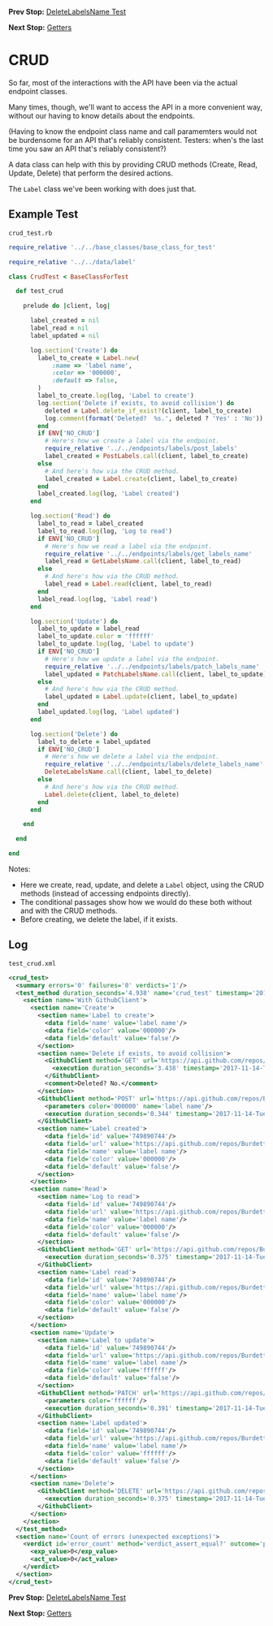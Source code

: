 <!--- GENERATED FILE, DO NOT EDIT --->
**Prev Stop:** [DeleteLabelsName Test](./DeleteLabelsName.md#deletelabelsname-test)

**Next Stop:** [Getters](./Getters.md#getters)


# CRUD

So far, most of the interactions with the API have been via the actual endpoint classes.

Many times, though, we'll want to access the API in a more convenient way, without our having to know details about the endpoints.

(Having to know the endpoint class name and call paramemters would not be burdensome for an API that's reliably consistent.  Testers:  when's the last time you saw an API that's reliably consistent?)

A data class can help with this by providing CRUD methods (Create, Read, Update, Delete) that perform the desired actions.

The <code>Label</code> class we've been working with does just that.

## Example Test

<code>crud_test.rb</code>
```ruby
require_relative '../../base_classes/base_class_for_test'

require_relative '../../data/label'

class CrudTest < BaseClassForTest

  def test_crud

    prelude do |client, log|

      label_created = nil
      label_read = nil
      label_updated = nil

      log.section('Create') do
        label_to_create = Label.new(
            :name => 'label name',
            :color => '000000',
            :default => false,
        )
        label_to_create.log(log, 'Label to create')
        log.section('Delete if exists, to avoid collision') do
          deleted = Label.delete_if_exist?(client, label_to_create)
          log.comment(format('Deleted?  %s.', deleted ? 'Yes' : 'No'))
        end
        if ENV['NO_CRUD']
          # Here's how we create a label via the endpoint.
          require_relative '../../endpoints/labels/post_labels'
          label_created = PostLabels.call(client, label_to_create)
        else
          # And here's how via the CRUD method.
          label_created = Label.create(client, label_to_create)
        end
        label_created.log(log, 'Label created')
      end

      log.section('Read') do
        label_to_read = label_created
        label_to_read.log(log, 'Log to read')
        if ENV['NO_CRUD']
          # Here's how we read a label via the endpoint.
          require_relative '../../endpoints/labels/get_labels_name'
          label_read = GetLabelsName.call(client, label_to_read)
        else
          # And here's how via the CRUD method.
          label_read = Label.read(client, label_to_read)
        end
        label_read.log(log, 'Label read')
      end

      log.section('Update') do
        label_to_update = label_read
        label_to_update.color = 'ffffff'
        label_to_update.log(log, 'Label to update')
        if ENV['NO_CRUD']
          # Here's how we update a label via the endpoint.
          require_relative '../../endpoints/labels/patch_labels_name'
          label_updated = PatchLabelsName.call(client, label_to_update)
        else
          # And here's how via the CRUD method.
          label_updated = Label.update(client, label_to_update)
        end
        label_updated.log(log, 'Label updated')
      end

      log.section('Delete') do
        label_to_delete = label_updated
        if ENV['NO_CRUD']
          # Here's how we delete a label via the endpoint.
          require_relative '../../endpoints/labels/delete_labels_name'
          DeleteLabelsName.call(client, label_to_delete)
        else
          # And here's how via the CRUD method.
          Label.delete(client, label_to_delete)
        end
      end

    end

  end

end
```

Notes:

- Here we create, read, update, and delete a <code>Label</code> object, using the CRUD methods (instead of accessing endpoints directly).
- The conditional passages show how we would do these both without and with the CRUD methods.
- Before creating, we delete the label, if it exists.

## Log

<code>test_crud.xml</code>
```xml
<crud_test>
  <summary errors='0' failures='0' verdicts='1'/>
  <test_method duration_seconds='4.938' name='crud_test' timestamp='2017-11-14-Tue-03.15.33.724'>
    <section name='With GithubClient'>
      <section name='Create'>
        <section name='Label to create'>
          <data field='name' value='label name'/>
          <data field='color' value='000000'/>
          <data field='default' value='false'/>
        </section>
        <section name='Delete if exists, to avoid collision'>
          <GithubClient method='GET' url='https://api.github.com/repos/BurdetteLamar/RubyTest/labels/label%20name'>
            <execution duration_seconds='3.438' timestamp='2017-11-14-Tue-03.15.33.739'/>
          </GithubClient>
          <comment>Deleted? No.</comment>
        </section>
        <GithubClient method='POST' url='https://api.github.com/repos/BurdetteLamar/RubyTest/labels'>
          <parameters color='000000' name='label name'/>
          <execution duration_seconds='0.344' timestamp='2017-11-14-Tue-03.15.37.177'/>
        </GithubClient>
        <section name='Label created'>
          <data field='id' value='749890744'/>
          <data field='url' value='https://api.github.com/repos/BurdetteLamar/RubyTest/labels/label%20name'/>
          <data field='name' value='label name'/>
          <data field='color' value='000000'/>
          <data field='default' value='false'/>
        </section>
      </section>
      <section name='Read'>
        <section name='Log to read'>
          <data field='id' value='749890744'/>
          <data field='url' value='https://api.github.com/repos/BurdetteLamar/RubyTest/labels/label%20name'/>
          <data field='name' value='label name'/>
          <data field='color' value='000000'/>
          <data field='default' value='false'/>
        </section>
        <GithubClient method='GET' url='https://api.github.com/repos/BurdetteLamar/RubyTest/labels/label%20name'>
          <execution duration_seconds='0.375' timestamp='2017-11-14-Tue-03.15.37.521'/>
        </GithubClient>
        <section name='Label read'>
          <data field='id' value='749890744'/>
          <data field='url' value='https://api.github.com/repos/BurdetteLamar/RubyTest/labels/label%20name'/>
          <data field='name' value='label name'/>
          <data field='color' value='000000'/>
          <data field='default' value='false'/>
        </section>
      </section>
      <section name='Update'>
        <section name='Label to update'>
          <data field='id' value='749890744'/>
          <data field='url' value='https://api.github.com/repos/BurdetteLamar/RubyTest/labels/label%20name'/>
          <data field='name' value='label name'/>
          <data field='color' value='ffffff'/>
          <data field='default' value='false'/>
        </section>
        <GithubClient method='PATCH' url='https://api.github.com/repos/BurdetteLamar/RubyTest/labels/label%20name'>
          <parameters color='ffffff'/>
          <execution duration_seconds='0.391' timestamp='2017-11-14-Tue-03.15.37.896'/>
        </GithubClient>
        <section name='Label updated'>
          <data field='id' value='749890744'/>
          <data field='url' value='https://api.github.com/repos/BurdetteLamar/RubyTest/labels/label%20name'/>
          <data field='name' value='label name'/>
          <data field='color' value='ffffff'/>
          <data field='default' value='false'/>
        </section>
      </section>
      <section name='Delete'>
        <GithubClient method='DELETE' url='https://api.github.com/repos/BurdetteLamar/RubyTest/labels/label%20name'>
          <execution duration_seconds='0.375' timestamp='2017-11-14-Tue-03.15.38.287'/>
        </GithubClient>
      </section>
    </section>
  </test_method>
  <section name='Count of errors (unexpected exceptions)'>
    <verdict id='error_count' method='verdict_assert_equal?' outcome='passed' volatile='true'>
      <exp_value>0</exp_value>
      <act_value>0</act_value>
    </verdict>
  </section>
</crud_test>
```

**Prev Stop:** [DeleteLabelsName Test](./DeleteLabelsName.md#deletelabelsname-test)

**Next Stop:** [Getters](./Getters.md#getters)

